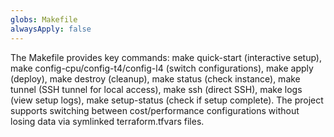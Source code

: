 ```yaml
---
globs: Makefile
alwaysApply: false
---
```


The Makefile provides key commands: make quick-start (interactive setup), make config-cpu/config-t4/config-l4 (switch configurations), make apply (deploy), make destroy (cleanup), make status (check instance), make tunnel (SSH tunnel for local access), make ssh (direct SSH), make logs (view setup logs), make setup-status (check if setup complete). The project supports switching between cost/performance configurations without losing data via symlinked terraform.tfvars files.